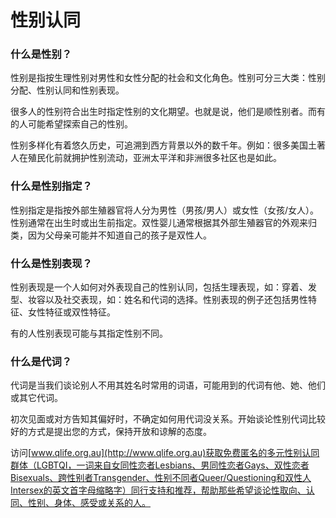 # 性别认同

### 什么是性别？

性别是指按生理性别对男性和女性分配的社会和文化角色。性别可分三大类：性别分配、性别认同和性别表现。

很多人的性别符合出生时指定性别的文化期望。也就是说，他们是顺性别者。而有的人可能希望探索自己的性别。

性别多样化有着悠久历史，可追溯到西方背景以外的数千年。例如：很多美国土著人在殖民化前就拥护性别流动，亚洲太平洋和非洲很多社区也是如此。

### 什么是性别指定？

性别指定是指按外部生殖器官将人分为男性（男孩/男人）或女性（女孩/女人）。性别通常在出生时或出生前指定。双性婴儿通常根据其外部生殖器官的外观来归类，因为父母亲可能并不知道自己的孩子是双性人。

### 什么是性别表现？

性别表现是一个人如何对外表现自己的性别认同，包括生理表现，如：穿着、发型、妆容以及社交表现，如：姓名和代词的选择。性别表现的例子还包括男性特征、女性特征或双性特征。

有的人性别表现可能与其指定性别不同。

### 什么是代词？

代词是当我们谈论别人不用其姓名时常用的词语，可能用到的代词有他、她、他们或其它代词。

初次见面或对方告知其偏好时，不确定如何用代词没关系。开始谈论性别代词比较好的方式是提出您的方式，保持开放和谅解的态度。

访问[www.qlife.org.au](http://www.qlife.org.au)获取免费匿名的多元性别认同群体（LGBTQI，一词来自女同性恋者Lesbians、男同性恋者Gays、双性恋者Bisexuals、跨性别者Transgender、性别不同者Queer/Questioning和双性人Intersex的英文首字母缩略字）同行支持和推荐，帮助那些希望谈论性取向、认同、性别、身体、感受或关系的人。
